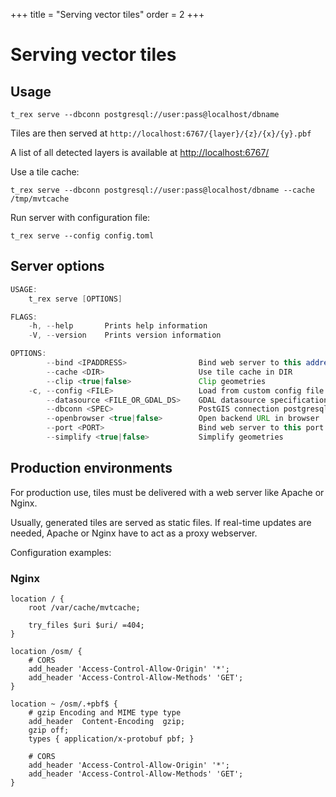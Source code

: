 +++
title = "Serving vector tiles"
order = 2
+++

Serving vector tiles
====================

Usage
-----

    t_rex serve --dbconn postgresql://user:pass@localhost/dbname

Tiles are then served at `http://localhost:6767/{layer}/{z}/{x}/{y}.pbf`

A list of all detected layers is available at [http://localhost:6767/](http://localhost:6767/)

Use a tile cache:

    t_rex serve --dbconn postgresql://user:pass@localhost/dbname --cache /tmp/mvtcache

Run server with configuration file:

    t_rex serve --config config.toml


Server options
--------------

```java
USAGE:
    t_rex serve [OPTIONS]

FLAGS:
    -h, --help       Prints help information
    -V, --version    Prints version information

OPTIONS:
        --bind <IPADDRESS>                Bind web server to this address (0.0.0.0 for all)
        --cache <DIR>                     Use tile cache in DIR
        --clip <true|false>               Clip geometries
    -c, --config <FILE>                   Load from custom config file
        --datasource <FILE_OR_GDAL_DS>    GDAL datasource specification
        --dbconn <SPEC>                   PostGIS connection postgresql://USER@HOST/DBNAME
        --openbrowser <true|false>        Open backend URL in browser
        --port <PORT>                     Bind web server to this port
        --simplify <true|false>           Simplify geometries
```


Production environments
-----------------------

For production use, tiles must be delivered with a web server like Apache or Nginx.

Usually, generated tiles are served as static files. If real-time updates are needed, Apache or Nginx have to act as a proxy webserver.

Configuration examples:

### Nginx

```
location / {
    root /var/cache/mvtcache;

    try_files $uri $uri/ =404;
}

location /osm/ {
    # CORS
    add_header 'Access-Control-Allow-Origin' '*';
    add_header 'Access-Control-Allow-Methods' 'GET';
}

location ~ /osm/.+pbf$ {
    # gzip Encoding and MIME type type
    add_header  Content-Encoding  gzip;
    gzip off;
    types { application/x-protobuf pbf; }

    # CORS
    add_header 'Access-Control-Allow-Origin' '*';
    add_header 'Access-Control-Allow-Methods' 'GET';
}
```
